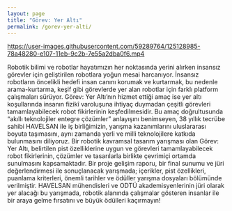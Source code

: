 ```yaml
---
layout: page
title: "Görev: Yer Altı"
permalink: /gorev-yer-alti/
---
```


https://user-images.githubusercontent.com/59289764/125128985-78a48280-e107-11eb-9c2b-7e55a2dba0f6.mp4

Robotik bilimi ve robotlar hayatımızın her noktasında yerini alırken insansız görevler için geliştirilen robotlara yoğun mesai harcanıyor. İnsansız robotların öncelikli hedefi insan canını korumak ve kurtarmak, bu nedenle arama-kurtarma, keşif gibi görevlerde yer alan robotlar için farklı platform çalışmaları sürüyor. Görev: Yer Altı’nın hizmet ettiği amaç ise yer altı koşullarında insanın fizikî varoluşuna ihtiyaç duymadan çeşitli görevleri tamamlayabilecek robot fikirlerinin keşfedilmesidir.
Bu amaç doğrultusunda “akıllı teknolojiler entegre çözümler” anlayışını benimseyen, 38 yıllık tecrübe sahibi HAVELSAN ile iş birliğimizin, yarışma kazanımlarını uluslararası boyuta taşımasını, aynı zamanda yerli ve milli teknolojilere katkıda bulunmasını diliyoruz.
Bir robotik kavramsal tasarım yarışması olan Görev: Yer Altı, belirtilen pist özelliklerine uygun ve görevleri tamamlayabilecek robot fikirlerinin, çözümler ve tasarılarla birlikte çevrimiçi ortamda sunulmasını kapsamaktadır. Bir proje gelişim raporu, bir final sunumu ve jüri değerlendirmesi ile sonuçlanacak yarışmada; içerikler, pist özellikleri, puanlama kriterleri, önemli tarihler ve ödüller yarışma dosyaları bölümünde verilmiştir.
HAVELSAN mühendisleri ve ODTÜ akademisyenlerinin jüri olarak yer alacağı bu yarışmada, robotik alanında çalışmalar gösteren insanlar ile bir araya gelme fırsatını ve büyük ödülleri kaçırmayın!

